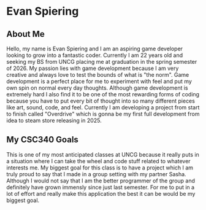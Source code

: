 # Evan Spiering

## About Me
Hello, my name is Evan Spiering and I am an aspiring game developer looking to grow into a fantastic coder. Currently I am 22 years old and seeking my BS from UNCG placing me at graduation in the spring semester of 2026. My passion lies with game development because I am very creative and always love to test the bounds of what is "the norm". Game development is a perfect place for me to experiment with feel and put my own spin on normal every day thoughts. Although game development is extremely hard I also find it to be one of the most rewarding forms of coding because you have to put every bit of thought into so many different pieces like art, sound, code, and feel. Currently I am developing a project from start to finish called "Overdrive" which is gonna be my first full development from idea to steam store releasing in 2025.

## My CSC340 Goals
This is one of my most anticipated classes at UNCG because it really puts in a situation where I can take the wheel and code stuff related to whatever interests me. My biggest goal for this class is to have a project which I am truly proud to say that I made in a group setting with my partner Sasha. Although I would not say that I am the better programmer of the group and definitely have grown immensly since just last semester. For me to put in a lot of effort and really make this application the best it can be would be my biggest goal.
